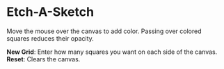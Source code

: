 # Etch-A-Sketch

Move the mouse over the canvas to add color. Passing over colored
squares reduces their opacity.

**New Grid**: Enter how many squares you want on each side of the canvas.
**Reset**: Clears the canvas.
